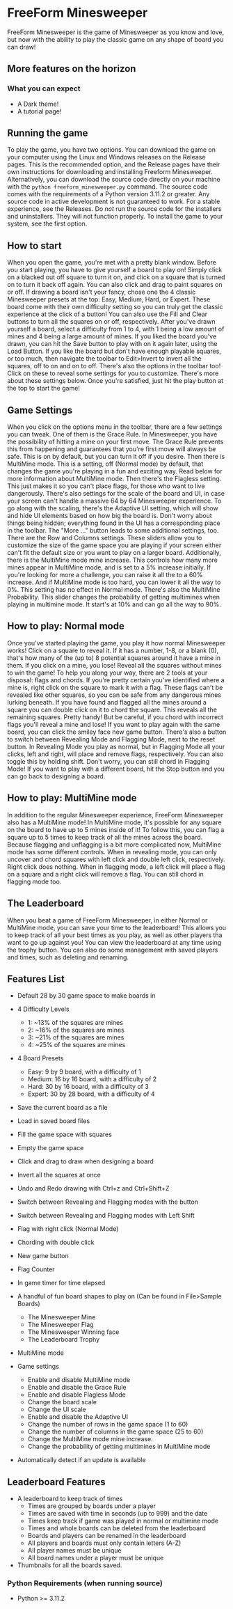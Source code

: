 # FreeForm Minesweeper
FreeForm Minesweeper is the game of Minesweeper as you know and love, but now with the ability to play the classic game on any shape of board you can draw!

## More features on the horizon
  ### What you can expect
  * A Dark theme!
  * A tutorial page!

## Running the game
To play the game, you have two options. You can download the game on your computer using the Linux and Windows releases on the Release pages. This is the recommended option, and the Release pages have their own instructions for downloading and installing Freeform Minesweeper. Alternatively, you can download the source code directly on your machine with the `python freeform_minesweeper.py` command. The source code comes with the requirements of a Python version 3.11.2 or greater. Any source code in active development is not guaranteed to work. For a stable experience, see the Releases. Do *not* run the source code for the installers and uninstallers. They will not function properly. To install the game to your system, see the first option.

## How to start
When you open the game, you're met with a pretty blank window. Before you start playing, you have to give yourself a board to play on! Simply click on a blacked out off square to turn it on, and click on a square that is turned on to turn it back off again. You can also click and drag to paint squares on or off. If drawing a board isn't your fancy, chose one the 4 classic Minesweeper presets at the top: Easy, Medium, Hard, or Expert. These board come with their own difficulty setting so you can truly get the classic experience at the click of a button! You can also use the Fill and Clear buttons to turn all the squares on or off, respectively. After you've drawn yourself a board, select a difficulty from 1 to 4, with 1 being a low amount of mines and 4 being a large amount of mines. If you liked the board you've drawn, you can hit the Save button to play with on it again later, using the Load Button. If you like the board but don't have enough playable squares, or too much, then navigate the toolbar to Edit>Invert to invert all the squares, off to on and on to off. There's also the options in the toolbar too! Click on these to reveal some settings for you to customize. There's more about these settings below. Once you're satisfied, just hit the play button at the top to start the game!

## Game Settings
When you click on the options menu in the toolbar, there are a few settings you can tweak. One of them is the Grace Rule. In Minesweeper, you have the possibility of hitting a mine on your first move. The Grace Rule prevents this from happening and guarantees that you're first move will always be safe. This is on by default, but you can turn it off if you desire. Then there is MultiMine mode. This is a setting, off (Normal mode) by default, that changes the game you're playing in a fun and exciting way. Read below for more information about MultiMine mode. Then there's the Flagless setting. This just makes it so you can't place flags, for those who want to live dangerously. There's also settings for the scale of the board and UI, in case your screen can't handle a massive 64 by 64 Minesweeper experience. To go along with the scaling, there's the Adaptive UI setting, which will show and hide UI elements based on how big the board is. Don't worry about things being hidden; everything found in the UI has a corresponding place in the toolbar. The "More ..." button leads to some additional settings, too. There are the Row and Columns settings. These sliders allow you to customize the size of the game space you are playing if your screen either can't fit the default size or you want to play on a larger board. Additionally, there is the MultiMine mode mine increase. This controls how many more mines appear in MultiMine mode, and is set to a 5% increase initially. If you're looking for more a challenge, you can raise it all the to a 60% increase. And if MultiMine mode is too hard, you can lower it all the way to 0%. This setting has no effect in Normal mode. There's also the MultiMine Probability. This slider changes the probability of getting multimines when playing in multimine mode. It start's at 10% and can go all the way to 90%.

## How to play: Normal mode
Once you've started playing the game, you play it how normal Minesweeper works! Click on a square to reveal it. If it has a number, 1-8, or a blank (0), that's how many of the (up to) 8 potential squares around it have a mine in them. If you click on a mine, you lose! Reveal all the squares without mines to win the game! To help you along your way, there are 2 tools at your disposal: flags and chords. If you're pretty certain you've identified where a mine is, right click on the square to mark it with a flag. These flags can't be revealed like other squares, so you can be safe from any dangerous mines lurking beneath. If you have found and flagged all the mines around a square you can double click on it to chord the square. This reveals all the remaining squares. Pretty handy! But be careful, if you chord with incorrect flags you'll reveal a mine and lose! If you want to play again with the same board, you can click the smiley face new game button. There's also a button to switch between Revealing Mode and Flagging Mode, next to the reset button. In Revealing Mode you play as normal, but in Flagging Mode all your clicks, left and right, will place and remove flags, respectively. You can also toggle this by holding shift. Don't worry, you can still chord in Flagging Mode! If you want to play with a different board, hit the Stop button and you can go back to designing a board.

## How to play: MultiMine mode
In addition to the regular Minesweeper experience, FreeForm Minesweeper also has a MultiMine mode! In MultiMine mode, it's possible for any square on the board to have up to 5 mines inside of it! To follow this, you can flag a square up to 5 times to keep track of all the mines across the board. Because flagging and unflagging is a bit more complicated now, MultiMine mode has some different controls. When in revealing mode, you can only uncover and chord squares with left click and double left click, respectively. Right click does nothing. When in flagging mode, a left click will place a flag on a square and a right click will remove a flag. You can still chord in flagging mode too.

## The Leaderboard
When you beat a game of FreeForm Minesweeper, in either Normal or MultiMine mode, you can save your time to the leaderboard! This allows you to keep track of all your best times as you play, as well as other players tha want to go up against you! You can view the leaderboard at any time using the trophy button. You can also do some management with saved players and times, such as deleting and renaming.


## Features List
 * Default 28 by 30 game space to make boards in
 * 4 Difficulty Levels
	 * 1: ~13% of the squares are mines
	 * 2: ~16% of the squares are mines
	 * 3: ~21% of the squares are mines
	 * 4: ~25% of the squares are mines
 * 4 Board Presets
	 * Easy: 9 by 9 board, with a difficulty of 1
	 * Medium: 16 by 16 board, with a difficulty of 2
	 * Hard: 30 by 16 board, with a difficulty of 3
	 * Expert: 30 by 28 board, with a difficulty of 4
 * Save the current board as a file
 * Load in saved board files
 * Fill the game space with squares
 * Empty the game space
 * Click and drag to draw when designing a board
 * Invert all the squares at once
 * Undo and Redo drawing with Ctrl+z and Ctrl+Shift+Z
 * Switch between Revealing and Flagging modes with the button
 * Switch between Revealing and Flagging modes with Left Shift
 * Flag with right click (Normal Mode)
 * Chording with double click
 * New game button
 * Flag Counter
 * In game timer for time elapsed
 * A handful of fun board shapes to play on (Can be found in File>Sample Boards)
   * The Minesweeper Mine
   * The Minesweeper Flag
   * The Minesweeper Winning face
   * The Leaderboard Trophy
 * MultiMine mode
 * Game settings
   * Enable and disable MultiMine mode
   * Enable and disable the Grace Rule
   * Enable and disable Flagless Mode
   * Change the board scale
   * Change the UI scale
   * Enable and disable the Adaptive UI
   * Change the number of rows in the game space (1 to 60)
   * Change the number of columns in the game space (25 to 60)
   * Change the MultiMine mode mine increase.
   * Change the probability of getting multimines in MultiMine mode


 * Automatically detect if an update is available
 ## Leaderboard Features
 * A leaderboard to keep track of times
   * Times are grouped by boards under a player
   * Times are saved with time in seconds (up to 999) and the date
   * Times keep track if game was played in normal or multimine mode
   * Times and whole boards can be deleted from the leaderboard
   * Boards and players can be renamed in the leaderboard
   * All players and boards must only contain letters (A-Z)
   * All player names must be unique
   * All board names under a player must be unique
 * Thumbnails for all the boards saved.

### Python Requirements (when running source)
 * Python >= 3.11.2
